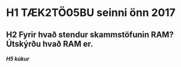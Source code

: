 # H1 TÆK2TÖ05BU seinni önn 2017

## H2 Fyrir hvað stendur skammstöfunin RAM? Útskýrðu hvað RAM er.
##### H5 kúkur

